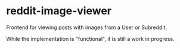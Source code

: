 # reddit-image-viewer

Frontend for viewing posts with images from a User or Subreddit.

While the implementation is "functional", it is still a work in progress.
